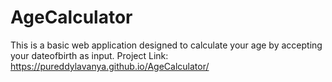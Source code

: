 # AgeCalculator
 This is a basic web application designed to calculate your age by accepting your dateofbirth as input.
 Project Link:
 https://pureddylavanya.github.io/AgeCalculator/
